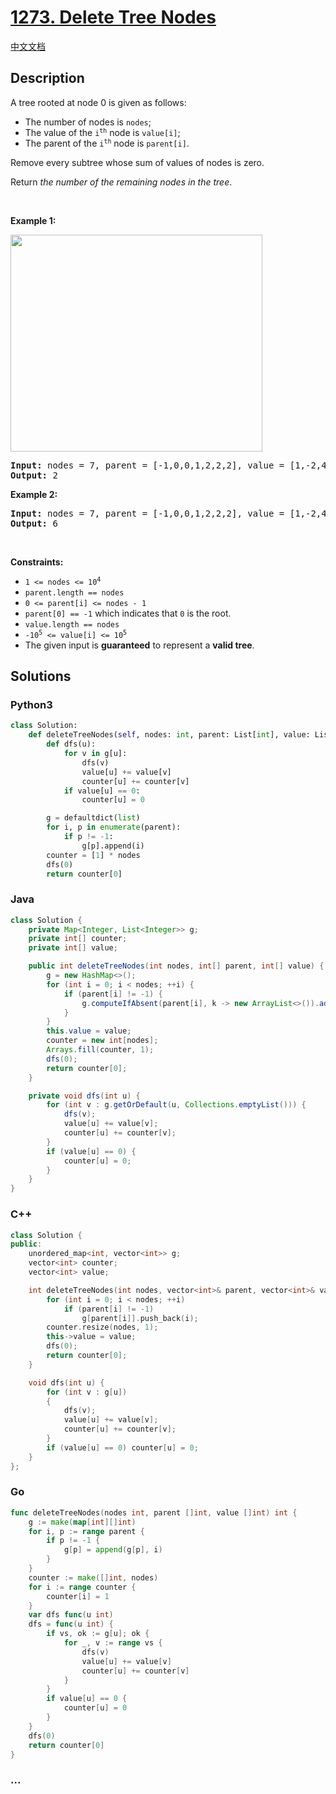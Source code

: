 # [1273. Delete Tree Nodes](https://leetcode.com/problems/delete-tree-nodes)

[中文文档](/solution/1200-1299/1273.Delete%20Tree%20Nodes/README.md)

## Description

<p>A tree rooted at node 0 is given as follows:</p>

<ul>
	<li>The number of nodes is <code>nodes</code>;</li>
	<li>The value of the <code>i<sup>th</sup></code> node is <code>value[i]</code>;</li>
	<li>The parent of the <code>i<sup>th</sup></code> node is <code>parent[i]</code>.</li>
</ul>

<p>Remove every subtree whose sum of values of nodes is zero.</p>

<p>Return <em>the number of the remaining nodes in the tree</em>.</p>

<p>&nbsp;</p>
<p><strong>Example 1:</strong></p>
<img alt="" src="https://cdn.jsdelivr.net/gh/doocs/leetcode@main/solution/1200-1299/1273.Delete%20Tree%20Nodes/images/1421_sample_1.png" style="width: 403px; height: 347px;" />
<pre>
<strong>Input:</strong> nodes = 7, parent = [-1,0,0,1,2,2,2], value = [1,-2,4,0,-2,-1,-1]
<strong>Output:</strong> 2
</pre>

<p><strong>Example 2:</strong></p>

<pre>
<strong>Input:</strong> nodes = 7, parent = [-1,0,0,1,2,2,2], value = [1,-2,4,0,-2,-1,-2]
<strong>Output:</strong> 6
</pre>

<p>&nbsp;</p>
<p><strong>Constraints:</strong></p>

<ul>
	<li><code>1 &lt;= nodes &lt;= 10<sup>4</sup></code></li>
	<li><code>parent.length == nodes</code></li>
	<li><code>0 &lt;= parent[i] &lt;= nodes - 1</code></li>
	<li><code>parent[0] == -1</code> which indicates that <code>0</code> is the root.</li>
	<li><code>value.length == nodes</code></li>
	<li><code>-10<sup>5</sup> &lt;= value[i] &lt;= 10<sup>5</sup></code></li>
	<li>The given input is <strong>guaranteed</strong> to represent a <strong>valid tree</strong>.</li>
</ul>

## Solutions

<!-- tabs:start -->

### **Python3**

```python
class Solution:
    def deleteTreeNodes(self, nodes: int, parent: List[int], value: List[int]) -> int:
        def dfs(u):
            for v in g[u]:
                dfs(v)
                value[u] += value[v]
                counter[u] += counter[v]
            if value[u] == 0:
                counter[u] = 0

        g = defaultdict(list)
        for i, p in enumerate(parent):
            if p != -1:
                g[p].append(i)
        counter = [1] * nodes
        dfs(0)
        return counter[0]
```

### **Java**

```java
class Solution {
    private Map<Integer, List<Integer>> g;
    private int[] counter;
    private int[] value;

    public int deleteTreeNodes(int nodes, int[] parent, int[] value) {
        g = new HashMap<>();
        for (int i = 0; i < nodes; ++i) {
            if (parent[i] != -1) {
                g.computeIfAbsent(parent[i], k -> new ArrayList<>()).add(i);
            }
        }
        this.value = value;
        counter = new int[nodes];
        Arrays.fill(counter, 1);
        dfs(0);
        return counter[0];
    }

    private void dfs(int u) {
        for (int v : g.getOrDefault(u, Collections.emptyList())) {
            dfs(v);
            value[u] += value[v];
            counter[u] += counter[v];
        }
        if (value[u] == 0) {
            counter[u] = 0;
        }
    }
}
```

### **C++**

```cpp
class Solution {
public:
    unordered_map<int, vector<int>> g;
    vector<int> counter;
    vector<int> value;

    int deleteTreeNodes(int nodes, vector<int>& parent, vector<int>& value) {
        for (int i = 0; i < nodes; ++i)
            if (parent[i] != -1)
                g[parent[i]].push_back(i);
        counter.resize(nodes, 1);
        this->value = value;
        dfs(0);
        return counter[0];
    }

    void dfs(int u) {
        for (int v : g[u])
        {
            dfs(v);
            value[u] += value[v];
            counter[u] += counter[v];
        }
        if (value[u] == 0) counter[u] = 0;
    }
};
```

### **Go**

```go
func deleteTreeNodes(nodes int, parent []int, value []int) int {
	g := make(map[int][]int)
	for i, p := range parent {
		if p != -1 {
			g[p] = append(g[p], i)
		}
	}
	counter := make([]int, nodes)
	for i := range counter {
		counter[i] = 1
	}
	var dfs func(u int)
	dfs = func(u int) {
		if vs, ok := g[u]; ok {
			for _, v := range vs {
				dfs(v)
				value[u] += value[v]
				counter[u] += counter[v]
			}
		}
		if value[u] == 0 {
			counter[u] = 0
		}
	}
	dfs(0)
	return counter[0]
}
```

### **...**

```

```

<!-- tabs:end -->
